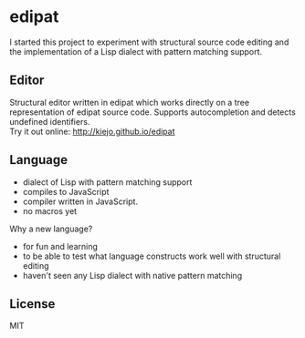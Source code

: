 edipat
======
I started this project to experiment with structural source code editing and the implementation of a Lisp dialect with pattern matching support.

Editor
---
Structural editor written in edipat which works directly on a tree representation of edipat source code. Supports autocompletion and detects undefined identifiers.  
Try it out online: http://kiejo.github.io/edipat

Language
---
* dialect of Lisp with pattern matching support
* compiles to JavaScript
* compiler written in JavaScript.
* no macros yet

Why a new language?
* for fun and learning
* to be able to test what language constructs work well with structural editing
* haven't seen any Lisp dialect with native pattern matching

License
----

MIT

